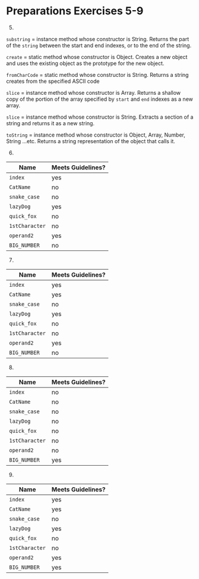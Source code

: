 # Preparations Exercises 5-9

5.

`substring` = instance method whose constructor is String. Returns the part of the `string` between the start and end indexes, or to the end of the string.

`create` = static method whose constructor is Object. Creates a new object and uses the existing object as the prototype for the new object.

`fromCharCode` = static method whose constructor is String. Returns a string creates from the specified ASCII code

`slice` = instance method whose constructor is Array. Returns a shallow copy of the portion of the array specified by `start` and `end` indexes as a new array.

`slice` = instance method whose constructor is String. Extracts a section of a string and returns it as a new string.

`toString` = instance method whose constructor is Object, Array, Number, String ...etc. Returns a string representation of the object that calls it.

6. 

| Name           | Meets Guidelines? |
| -------------- | ----------------- |
| `index`        | yes               |
| `CatName`      | no                |
| `snake_case`   | no                |
| `lazyDog`      | yes               |
| `quick_fox`    | no                |
| `1stCharacter` | no                |
| `operand2`     | yes               |
| `BIG_NUMBER`   | no                |

7. 


| Name           | Meets Guidelines? |
| -------------- | ----------------- |
| `index`        | yes               |
| `CatName`      | yes                |
| `snake_case`   | no                |
| `lazyDog`      | yes               |
| `quick_fox`    | no                |
| `1stCharacter` | no                |
| `operand2`     | yes               |
| `BIG_NUMBER`   | no                |

8. 

| Name           | Meets Guidelines? |
| -------------- | ----------------- |
| `index`        | no               |
| `CatName`      | no                |
| `snake_case`   | no                |
| `lazyDog`      | no               |
| `quick_fox`    | no                |
| `1stCharacter` | no                |
| `operand2`     | no               |
| `BIG_NUMBER`   | yes                |

9. 
| Name           | Meets Guidelines? |
| -------------- | ----------------- |
| `index`        | yes               |
| `CatName`      | yes                |
| `snake_case`   | no                |
| `lazyDog`      | yes               |
| `quick_fox`    | no                |
| `1stCharacter` | no                |
| `operand2`     | yes               |
| `BIG_NUMBER`   | yes                |
